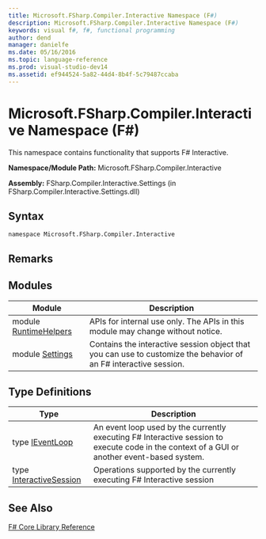 ```yaml
---
title: Microsoft.FSharp.Compiler.Interactive Namespace (F#)
description: Microsoft.FSharp.Compiler.Interactive Namespace (F#)
keywords: visual f#, f#, functional programming
author: dend
manager: danielfe
ms.date: 05/16/2016
ms.topic: language-reference
ms.prod: visual-studio-dev14
ms.assetid: ef944524-5a82-44d4-8b4f-5c79487ccaba 
---
```


# Microsoft.FSharp.Compiler.Interactive Namespace (F#)

This namespace contains functionality that supports F# Interactive.

**Namespace/Module Path:** Microsoft.FSharp.Compiler.Interactive

**Assembly:** FSharp.Compiler.Interactive.Settings (in FSharp.Compiler.Interactive.Settings.dll)


## Syntax

```
namespace Microsoft.FSharp.Compiler.Interactive
```

## Remarks

## Modules


|Module|Description|
|------|-----------|
|module [RuntimeHelpers](https://msdn.microsoft.com/library/0c4d9595-0031-4684-b252-a83421b92cc3)|APIs for internal use only. The APIs in this module may change without notice.|
|module [Settings](https://msdn.microsoft.com/library/7d957e1b-c550-4f0d-8734-11a14767b1c5)|Contains the interactive session object that you can use to customize the behavior of an F# interactive session.|

## Type Definitions


|Type|Description|
|----|-----------|
|type [IEventLoop](https://msdn.microsoft.com/library/8d33b06b-8d6e-44d2-9de5-f3c5d54b9f0e)|An event loop used by the currently executing F# Interactive session to execute code in the context of a GUI or another event-based system.|
|type [InteractiveSession](https://msdn.microsoft.com/library/2f6aa29c-7fb9-43ae-a7e3-6720fcb282bf)|Operations supported by the currently executing F# Interactive session|

## See Also
[F&#35; Core Library Reference](FSharp-Core-Library-Reference.md)

